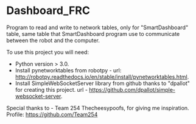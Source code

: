 # Dashboard_FRC

Program to read and write to network tables, only for "SmartDashboard" table, same table that SmartDashboard program use to communicate between the robot and the computer. 

To use this project you will need:
  * Python version > 3.0.
  * Install pynetworktables from robotpy - url: http://robotpy.readthedocs.io/en/stable/install/pynetworktables.html.
  * Install SimpleWebSocketServer library from github thanks to "dpallot" for creating this project. 
    url - https://github.com/dpallot/simple-websocket-server.
  
 Special thanks to - Team 254 Thecheesypoofs, for giving me inspiration.
 Profile: https://github.com/Team254 
